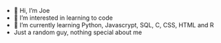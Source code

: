 - 👋 Hi, I’m Joe
- 👀 I’m interested in learning to code
- 🌱 I’m currently learning Python, Javascrypt, SQL, C, CSS, HTML and R
- Just a random guy, nothing special about me

